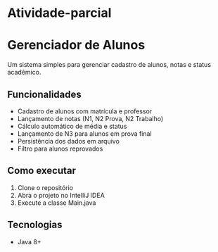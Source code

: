 # Atividade-parcial

# Gerenciador de Alunos

Um sistema simples para gerenciar cadastro de alunos, notas e status acadêmico.

## Funcionalidades

- Cadastro de alunos com matrícula e professor
- Lançamento de notas (N1, N2 Prova, N2 Trabalho)
- Cálculo automático de média e status
- Lançamento de N3 para alunos em prova final
- Persistência dos dados em arquivo
- Filtro para alunos reprovados

## Como executar

1. Clone o repositório
2. Abra o projeto no IntelliJ IDEA
3. Execute a classe Main.java

## Tecnologias

- Java 8+
